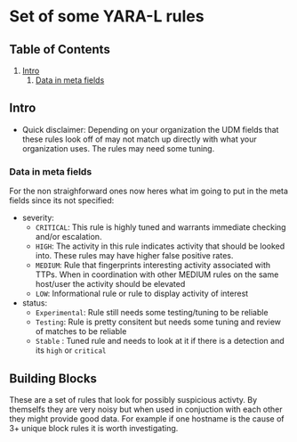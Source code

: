 # Set of some YARA-L rules

## Table of Contents

1. [Intro](#intro)
    1. [Data in meta fields](#Data-in-meta-fields)

## Intro

* Quick disclaimer: Depending on your organization the UDM fields that these rules look off of may not match up directly with what your organization uses.
The rules may need some tuning. 

### Data in meta fields
For the non straighforward ones now heres what im going to put in the meta fields since its not specified:
* severity: 
  * `CRITICAL`: This rule is highly tuned and warrants immediate checking and/or escalation.
  * `HIGH`: The activity in this rule indicates activity that should be looked into. These rules may have higher false positive rates.
  * `MEDIUM`: Rule that fingerprints interesting activity associated with TTPs. When in coordination with other MEDIUM rules on the same host/user the activity should be elevated
  * `LOW`: Informational rule or rule to display activity of interest
* status:
  * `Experimental`: Rule still needs some testing/tuning to be reliable
  * `Testing`: Rule is pretty consitent but needs some tuning and review of matches to be reliable
  * `Stable` : Tuned rule and needs to look at it if there is a detection and its `high` or `critical`

## Building Blocks
These are a set of rules that look for possibly suspicious activty. By themselfs they are very noisy but when used in conjuction with each other they might provide good data. For example if one hostname is the cause of 3+ unique block rules it is worth investigating. 


